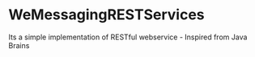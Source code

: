 # WeMessagingRESTServices
Its a simple implementation of RESTful webservice - Inspired from Java Brains

